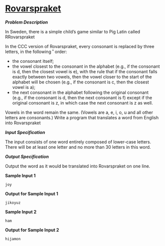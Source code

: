 # [Rovarspraket](https://dmoj.ca/problem/ccc15j3)

***Problem Description***

In Sweden, there is a simple child’s game similar to Pig Latin called RRovarspraket 

In the CCC version of Rovarspraket, every consonant is replaced by three letters, in the following ˚
order:
* the consonant itself;
* the vowel closest to the consonant in the alphabet (e.g., if the consonant is d, then the closest
vowel is e), with the rule that if the consonant falls exactly between two vowels, then the
vowel closer to the start of the alphabet will be chosen (e.g., if the consonant is c, then the
closest vowel is a);
* the next consonant in the alphabet following the original consonant (e.g., if the consonant is
d, then the next consonant is f) except if the original consonant is z, in which case the next
consonant is z as well.

Vowels in the word remain the same. (Vowels are a, e, i, o, u and all other letters are consonants.)
Write a program that translates a word from English into Rovarspraket

***Input Specification***

The input consists of one word entirely composed of lower-case letters. There will be at least one
letter and no more than 30 letters in this word.

***Output Specification***

Output the word as it would be translated into Rovarspraket on one line. 

**Sample Input 1**

```
joy
```

**Output for Sample Input 1**

```
jikoyuz
```

**Sample Input 2**

```
ham
```

**Output for Sample Input 2**

```
hijamon
```